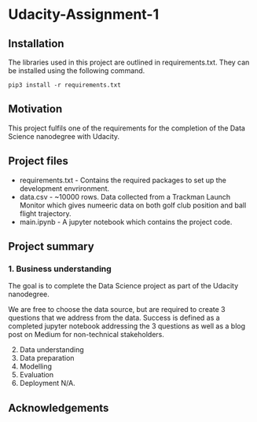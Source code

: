 # Udacity-Assignment-1
 
## Installation

The libraries used in this project are outlined in requirements.txt. They can be installed using the following command.

```pip3 install -r requirements.txt```


## Motivation

This project fulfils one of the requirements for the completion of the Data Science nanodegree with Udacity.


## Project files

- requirements.txt - Contains the required packages to set up the development envrironment.
- data.csv - ~10000 rows. Data collected from a Trackman Launch Monitor which gives numeeric data on both golf club position and ball flight trajectory.
- main.ipynb - A jupyter notebook which contains the project code.

## Project summary

### 1. Business understanding
The goal is to complete the Data Science project as part of the Udacity nanodegree. 

We are free to choose the data source, but are required to create 3 questions that we address from the data. Success is defined as a completed jupyter notebook addressing the 3 questions as well as a blog post on Medium for non-technical stakeholders.

2. Data understanding
4. Data preparation
5. Modelling
6. Evaluation
7. Deployment
N/A.

## Acknowledgements
